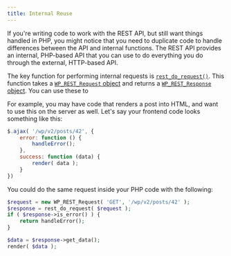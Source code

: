 ```yaml
---
title: Internal Reuse
---
```


If you're writing code to work with the REST API, but still want things handled in PHP, you might notice that you need to duplicate code to handle differences between the API and internal functions. The REST API provides an internal, PHP-based API that you can use to do everything you do through the external, HTTP-based API.

The key function for performing internal requests is [`rest_do_request()`](https://developer.wordpress.org/reference/functions/rest_do_request/). This function takes a [`WP_REST_Request` object](https://developer.wordpress.org/reference/classes/wp_rest_request/) and returns a [`WP_REST_Response` object](https://developer.wordpress.org/reference/classes/wp_rest_response/). You can use these to 

For example, you may have code that renders a post into HTML, and want to use this on the server as well. Let's say your frontend code looks something like this:

```js
$.ajax( '/wp/v2/posts/42', {
	error: function () {
		handleError();
	},
	success: function (data) {
		render( data );
	}
})
```

You could do the same request inside your PHP code with the following:

```php
$request = new WP_REST_Request( 'GET', '/wp/v2/posts/42' );
$response = rest_do_request( $request );
if ( $response->is_error() ) {
	return handleError();
}

$data = $response->get_data();
render( $data );
```
